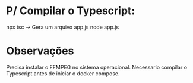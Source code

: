# P/ Compilar o Typescript:
npx tsc ->  Gera um arquivo app.js
node app.js

# Observações

Precisa instalar o FFMPEG no sistema operacional.
Necessario compilar o Typescript antes de iniciar o docker compose.
